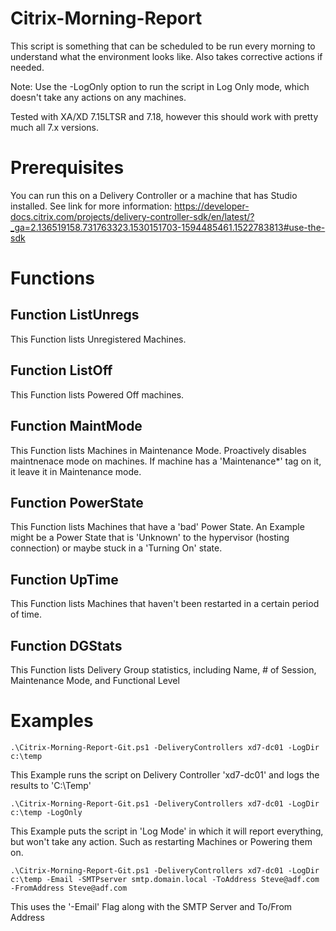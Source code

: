 # Citrix-Morning-Report
This script is something that can be scheduled to be run every morning to understand what the environment looks like.  Also takes corrective actions if needed.

Note: Use the -LogOnly option to run the script in Log Only mode, which doesn't take any actions on any machines.

Tested with XA/XD 7.15LTSR and 7.18, however this should work with pretty much all 7.x versions.
# Prerequisites
You can run this on a Delivery Controller or a machine that has Studio installed.  See link for more information: https://developer-docs.citrix.com/projects/delivery-controller-sdk/en/latest/?_ga=2.136519158.731763323.1530151703-1594485461.1522783813#use-the-sdk 

# Functions
## Function ListUnregs
This Function lists Unregistered Machines.

## Function ListOff
This Function lists Powered Off machines.

## Function MaintMode
This Function lists Machines in Maintenance Mode. Proactively disables maintnenace mode on machines. If machine has a 'Maintenance*' tag on it, it leave it in Maintenance mode.

## Function PowerState
This Function lists Machines that have a 'bad' Power State.  An Example might be a Power State that is 'Unknown' to the hypervisor (hosting connection) or maybe stuck in a 'Turning On' state.

## Function UpTime
This Function lists Machines that haven't been restarted in a certain period of time.

## Function DGStats
This Function lists Delivery Group statistics, including Name, # of Session, Maintenance Mode, and Functional Level

# Examples
```
.\Citrix-Morning-Report-Git.ps1 -DeliveryControllers xd7-dc01 -LogDir c:\temp
```
This Example runs the script on Delivery Controller 'xd7-dc01' and logs the results to 'C:\Temp'
```
.\Citrix-Morning-Report-Git.ps1 -DeliveryControllers xd7-dc01 -LogDir c:\temp -LogOnly
```
This Example puts the script in 'Log Mode' in which it will report everything, but won't take any action.  Such as restarting Machines or Powering them on.
```
.\Citrix-Morning-Report-Git.ps1 -DeliveryControllers xd7-dc01 -LogDir c:\temp -Email -SMTPserver smtp.domain.local -ToAddress Steve@adf.com -FromAddress Steve@adf.com
```
This uses the '-Email' Flag along with the SMTP Server and To/From Address
